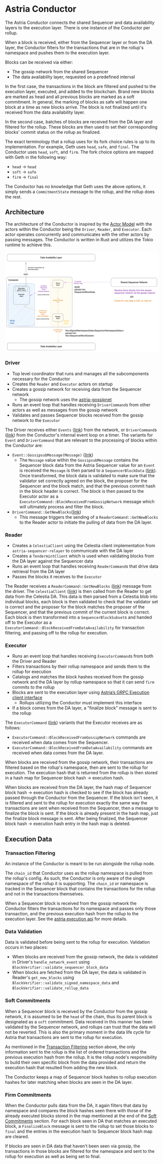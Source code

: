 # Astria Conductor

The Astria Conductor connects the shared Sequencer and data availability layers to the execution layer. There is one instance of the Conductor per rollup.

When a block is received, either from the Sequencer layer or from the DA layer, the Conductor filters for the transactions that are in the rollup's namespace and pushes them to the execution layer.

Blocks can be received via either:

- The gossip network from the shared Sequencer
- The data availability layer, requested on a predefined interval

In the first case, the transactions in the block are filtered and pushed to the execution layer, executed, and added to the blockchain. Brand new blocks are marked as head and all previous blocks are marked as a soft commitment. In general, the marking of blocks as safe will happen one block at a time as new blocks arrive. The block is not finalized until it's received from the data availability layer.

In the second case, batches of blocks are received from the DA layer and filtered for the rollup. These blocks are then used to set their corresponding blocks' commit status on the rollup as finalized.

The exact terminology that a rollup uses for its fork choice rules is up to its implementation. For example, Geth uses `head`, `safe`, and `final`. The Conductor uses `head`, `soft`, and `firm`. The fork choice options are mapped with Geth in the following way:

- `head` -> `head`
- `soft` -> `safe`
- `firm` -> `final`

The Conductor has no knowledge that Geth uses the above options, it simply sends a `CommitmentState` message to the rollup, and the rollup does the rest.

## Architecture

The architecture of the Conductor is inspired by the [Actor Model](https://en.wikipedia.org/wiki/Actor_model) with the actors within the Conductor being the `Driver`, `Reader`, and `Executor`. Each actor operates concurrently and communicates with the other actors by passing messages. The Conductor is written in Rust and utilizes the Tokio runtime to achieve this.

![Conductor Architecture](assets/conductor-architecture.png)

### Driver

- Top level coordinator that runs and manages all the subcomponents necessary for the Conductor
- Creates the `Reader` and `Executor` actors on startup
- Creates a gossip network for receiving data from the Sequencer network
    - The gossip network uses the [astria-gossipnet](https://github.com/astriaorg/astria/tree/main/crates/astria-gossipnet)
- Runs an event loop that handles receiving `DriverCommand`s from other actors as well as messages from the gossip network
- Validates and passes Sequencer blocks received from the gossip network to the `Executor`

The Driver receives either `Events` ([link](https://github.com/astriaorg/astria/blob/6e71a76fa52c522ffdcabcd9d659e4de765d9d61/crates/astria-gossipnet/src/network_stream.rs#L39)) from the network, or `DriverCommand`s ([link](https://github.com/astriaorg/astria/blob/6e71a76fa52c522ffdcabcd9d659e4de765d9d61/crates/astria-conductor/src/driver.rs#L54)) from
the Conductor's internal event loop on a timer. The variants for `Event` and
`DriverCommand` that are relevant to the processing of blocks within the
Conductor are:

- `Event::GossipsubMessage(Message)` ([link](https://github.com/astriaorg/astria/blob/6e71a76fa52c522ffdcabcd9d659e4de765d9d61/crates/astria-gossipnet/src/network_stream.rs#L50))
    - The `Message` value within the `GossipsubMessage` contains the Sequencer
      block data from the Astria Sequencer value for an `Event` is received the
      `Message` is then parsed to a `SequencerBlockData`
      ([link](https://github.com/astriaorg/astria/blob/6e71a76fa52c522ffdcabcd9d659e4de765d9d61/crates/astria-sequencer-types/src/sequencer_block_data.rs#L39)).
      Once transformed, the block data is validated to make sure that the
      validator set correctly agreed on the block, the proposer for the Sequencer
      and the block match, and that the previous commit hash in the block header
      is correct.
      The block is then passed to the Executor actor as a
      `ExecutorCommand::BlockReceivedFromGossipNetwork` message which will
      ultimately process and filter the block.
- `DriverCommand::GetNewBlocks`([link](https://github.com/astriaorg/astria/blob/3c4e47dbe1818e4228691d6bfd2b2143a06f1a6e/crates/astria-conductor/src/driver.rs#L54))
    - This message triggers the sending of a `ReaderCommand::GetNewBlocks` to the
      Reader actor to initiate the pulling of data from the DA layer.

### Reader

- Creates a `CelestiaClient` using the Celestia client implementation from `astria-sequencer-relayer` to communicate with the DA layer
- Creates a `TendermintClient` which is used when validating blocks from the DA
  layer against the Sequencer data
- Runs an event loop that handles receiving `ReaderCommand`s that drive data retrieval from the DA layer
- Passes the blocks it receives to the `Executor`

The Reader receives a `ReaderCommand::GetNewBlocks`
([link](https://github.com/astriaorg/astria/blob/3c4e47dbe1818e4228691d6bfd2b2143a06f1a6e/crates/astria-conductor/src/driver.rs#L54))
message from the driver. The `CelestiaClient`
([link](https://github.com/astriaorg/astria/blob/3c4e47dbe1818e4228691d6bfd2b2143a06f1a6e/crates/astria-sequencer-relayer/src/data_availability.rs#L244))
is then called from the Reader to get data from the Celestia DA. This data is
then parsed from a Celestia blob into individual blocks, each block is then validated to check that the validator set is correct and the
proposer for the block matches the proposer of the Sequencer, and that the previous commit of the current block is correct.
Each block is then transformed into a `SequencerBlockSubset`s and handed off to the Executor as a
`ExecutorCommand::BlockReceivedFromDataAvailability` for transaction filtering, and passing off to the rollup for execution.

### Executor

- Runs an event loop that handles receiving `ExecutorCommand`s from both the
  Driver and Reader
- Filters transactions by their rollup namespace and sends them to the rollup for execution
- Catalogs and matches the block hashes received from the gossip network and the DA layer by rollup namespace so that it can send `firm` commits to the rollup
- Blocks are sent to the execution layer using [Astria’s GRPC Execution client interface](https://buf.build/astria/astria/docs/main:astria.execution.v1alpha1)
    - Rollups utilizing the Conductor must implement this interface
- If a block comes from the DA layer, a "finalize block" message is sent to the rollup

The `ExecutorCommand` ([link](https://github.com/astriaorg/astria/blob/eeffd2dc24ec14cbc7a3b3197ec2a3c099a78605/crates/astria-conductor/src/executor.rs#L81)) variants that the Executor receives are as follows:

- `ExecutorCommand::BlockReceivedFromGossipNetwork` commands are received when data comes from the Sequencer.
- `ExecutorCommand::BlockReceivedFromDataAvailability` commands are received
  when data comes from the DA layer.

When blocks are received from the gossip network, their transactions are
filtered based on the rollup's namespace, then are sent to the rollup for
execution. The execution hash that is returned from the rollup is then stored in
a hash map for Sequencer block hash -> execution hash.

When blocks are received from the DA layer, the hash map of Sequencer block hash
-> execution hash is checked to see if the block has already passed through the
Conductor from the Sequencer. If the block isn't seen, it is filtered and sent
to the rollup for execution exactly the same way the transactions are sent when
received from the Sequencer, then a message to finalize the block is sent.
If the block is already present in the hash map, just the finalize block message
is sent. After being finalized, the Sequencer block hash -> execution hash entry
in the hash map is deleted.

## Execution Data

### Transaction Filtering

An instance of the Conductor is meant to be run alongside the rollup node.

The `chain_id` that Conductor uses as the rollup namespace is pulled from the rollup's config. As such, the Conductor is only aware of the single namespace of the rollup it is supporting. The `chain_id` or namespace is tracked in the Sequencer block that contains the transactions for the rollup and not in the transactions themselves.

When a Sequencer block is received from the gossip network the Conductor filters the transactions for its namespace and passes only those transaction, and the previous execution hash from the rollup to the execution layer. See the [astria execution api](https://github.com/astriaorg/astria/blob/main/specs/execution-api.md) for more details.

### Data Validation

Data is validated before being sent to the rollup for execution. Validation occurs in two places:

- When blocks are received from the gossip network, the data is validated in Driver's `handle_network_event` using `BlockVerifier::validate_sequencer_block_data`
- When blocks are fetched from the DA layer, the data is validated in Reader's `get_new_blocks` using `BlockVerifier::validate_signed_namespace_data` and `BlockVerifier::validate_rollup_data`

### Soft Commitments

When a Sequencer block is received by the Conductor from the gossip network, it is assumed to be the `head` of the chain, thus its parent block is designated as a `soft` commitment. Data received in this manner has been validated by the Sequencer network, and rollups can trust that the data will not be reverted. This is also the primary moment in the data life cycle for Astria that transactions are sent to the rollup for execution.

As mentioned in the [Transaction Filtering](#transaction-filtering) section above, the only information sent to the rollup is the list of ordered transactions and the previous execution hash from the rollup. It is the rollup node's responsibility to build their own specific block from the data provided and return the execution hash that resulted from adding the new block.

The Conductor keeps a map of Sequencer block hashes to rollup execution hashes for later matching when blocks are seen in the DA layer.

### Firm Commitments

When the Conductor pulls data from the DA, it again filters that data by namespace and compares the block hashes seen there with those of the already executed blocks stored in the map mentioned at the end of the [Soft Commitments](#soft-commitments) section. For each block seen in DA that matches an executed block, a `FinalizeBlock` message is sent to the rollup to set those blocks to `final` and the entries in the execution hash to Sequencer block hash map are cleared.

If blocks are seen in DA data that haven't been seen via gossip, the transactions in those blocks are filtered for the namespace and sent to the rollup for execution as well as being set to final.

